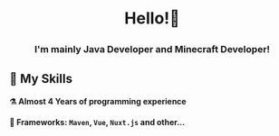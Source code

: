 # <p align="center">Hello!👋</p>
### <p align="center">I'm mainly Java Developer and Minecraft Developer!</p>

## 🔨 My Skills
#### ⚗ Almost 4 Years of programming experience
#### 🧰 Frameworks: `Maven`, `Vue`, `Nuxt.js` and other...

